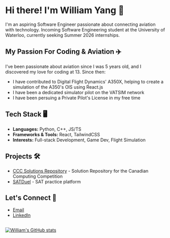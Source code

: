 # Hi there! I'm William Yang 👋

I'm an aspiring Software Engineer passionate about connecting aviation with technology. Incoming Software Engineering student at the University of Waterloo, currently seeking Summer 2026 internships.

## My Passion For Coding & Aviation ✈️
I've been passionate about aviation since I was 5 years old, and I discovered my love for coding at 13. Since then:
- I have contributed to Digital Flight Dynamics' A350X, helping to create a simulation of the A350's OIS using React.js
- I have been a dedicated simulator pilot on the VATSIM network
- I have been persuing a Private Pilot's License in my free time 

## Tech Stack 🖥️
- **Languages:** Python, C++, JS/TS
- **Frameworks & Tools:** React, TailwindCSS
- **Interests:** Full-stack Development, Game Dev, Flight Simulation

## Projects 🛠️
- [CCC Solutions Repository](https://cccsolutions.ca/) - Solution Repository for the Canadian Computing Competition
- [SATDuel](https://satduel.com) - SAT practice platform


##  Let's Connect 🤝
-  [Email](mailto:willi64645@gmail.com)
-  [LinkedIn](https://www.linkedin.com/in/william-yang-28901b306/)

## 
[![William's GitHub stats](https://github-readme-stats.vercel.app/api?username=tankman61&show_icons=true&theme=github_dark_dimmed&hide_rank=false&hide_title=false)](https://github.com/anuraghazra/github-readme-stats)

<!--
**Tankman61/Tankman61** is a ✨ _special_ ✨ repository because its `README.md` (this file) appears on your GitHub profile.

Here are some ideas to get you started:

- 🔭 I’m currently working on ...
- 🌱 I’m currently learning ...
- 👯 I’m looking to collaborate on ...
- 🤔 I’m looking for help with ...
- 💬 Ask me about ...
- 📫 How to reach me: ...
- 😄 Pronouns: ...
- ⚡ Fun fact: ...
-->
